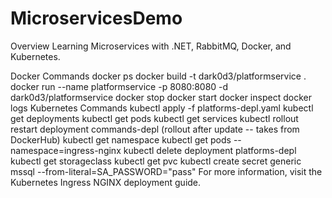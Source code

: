 # MicroservicesDemo

Overview
Learning Microservices with .NET, RabbitMQ, Docker, and Kubernetes.

Docker Commands
docker ps
docker build -t dark0d3/platformservice .
docker run --name platformservice -p 8080:8080 -d dark0d3/platformservice
docker stop <container-id>
docker start <container-id>
docker inspect <container-id>
docker logs <container-id>
Kubernetes Commands
kubectl apply -f platforms-depl.yaml
kubectl get deployments
kubectl get pods
kubectl get services
kubectl rollout restart deployment commands-depl (rollout after update -- takes from DockerHub)
kubectl get namespace
kubectl get pods --namespace=ingress-nginx
kubectl delete deployment platforms-depl
kubectl get storageclass
kubectl get pvc
kubectl create secret generic mssql --from-literal=SA_PASSWORD="pass"
For more information, visit the Kubernetes Ingress NGINX deployment guide.


